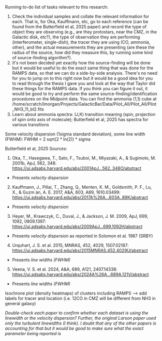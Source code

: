 Running to-do list of tasks relevant to this research:
1. Check the individual samples and collate the relevant information for each. That is, for Oka, Kauffmann, etc, go to each reference (can be found from the Butterfield et al, 2025 paper) and record the type of object they are observing (e.g., are they protostars, near the CMZ, in the Galactic disk, etc?), the type of observation they are performing (interferometer, single-dish), the tracer they are using (CO, ammonia, other), and the actual measurements they are presenting (are these the radius of the source, how did they measure this, by running some kind of source-finding algorithm?).
2. It's not been decided yet exactly how the source-finding will be done but it would be useful to do the exact same thing that was done for the RAMPS data, so that we can do a side-by-side analysis. There's no need for you to jump on to this right now but it would be a good idea for you to read through the thesis I gave you and look at the way that Taylor did these things for the RAMPS data. If you think you can figure it out, it would be good to try and perform the same source-finding/identification procedures on the Midpoint data. You can find the ammonia (1,1) cube at /home/scratch/lmorgan/Projects/GalacticBar/Data/Pilot_All/Pilot_All/Pilot_NH3_11_bl2.fits
3. Learn about ammonia spectra: (J,K) transition meaning (spin, projection of spin onto axis of molecule); Butterfield et al, 2025 has spectra for various transitions

Some velocity dispersion (1sigma standard deviation), some line width (FWHM): FWHM = 2 sqrt(2 * ln(2)) * sigma

Butterfield et al, 2025 Sources:
1. Oka, T., Hasegawa, T., Sato, F., Tsuboi, M., Miyazaki, A.,
& Sugimoto, M. 2001b, ApJ, 562, 348: https://ui.adsabs.harvard.edu/abs/2001ApJ...562..348O/abstract
  * Presents *velocity dispersion*
2. Kauffmann, J., Pillai, T., Zhang, Q., Menten, K. M.,
Goldsmith, P. F., Lu, X., & Guzm ́an, A. E. 2017, A&A,
603, A89, 1610.03499: https://ui.adsabs.harvard.edu/abs/2017A%26A...603A..89K/abstract
  * Presents *velocity dispersion*
3. Heyer, M., Krawczyk, C., Duval, J., & Jackson, J. M. 2009,
ApJ, 699, 1092, 0809.1397: https://ui.adsabs.harvard.edu/abs/2009ApJ...699.1092H/abstract
  * Presents *velocity dispersion* as reported in Solomon et al. 1987 (SRBY)
4. Urquhart, J. S. et al. 2015, MNRAS, 452, 4029, 1507.02187: https://ui.adsabs.harvard.edu/abs/2015MNRAS.452.4029U/abstract
  * Presents *line widths (FWHM)*
5. Veena, V. S. et al. 2024, A&A, 689, A121, 2407.14338: https://ui.adsabs.harvard.edu/abs/2024A%26A...689A.121V/abstract
  * Presents *line widths (FWHM)*


Isochrone plot (density heatmaps) of clusters including RAMPS --> add labels for tracer and location (i.e. 12CO in CMZ will be different from NH3 in general galaxy)


*Double-check each paper to confirm whether each dataset is using the linewidth or the velocity dispersion? Further, the original Larson paper used only the turbulent linewidths (I think). I doubt that any of the other papers is accounting for that but it would be good to make sure what the exact parameter being reported is*